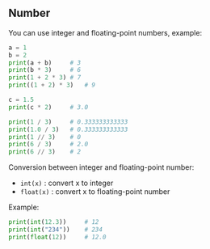 ## Number

You can use integer and floating-point numbers, example:

```python
a = 1
b = 2
print(a + b)     # 3
print(b * 3)     # 6
print(1 + 2 * 3) # 7
print((1 + 2) * 3)   # 9

c = 1.5
print(c * 2)     # 3.0

print(1 / 3)     # 0.333333333333
print(1.0 / 3)   # 0.333333333333
print(1 // 3)    # 0
print(6 / 3)     # 2.0
print(6 // 3)    # 2
```

Conversion between integer and floating-point number:

* `int(x)` : convert x to integer
* `float(x)` : convert x to floating-point number


Example:

```python
print(int(12.3))     # 12
print(int("234"))    # 234
print(float(12))     # 12.0
```
